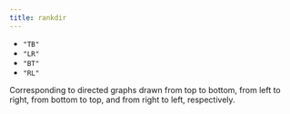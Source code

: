 ```yaml
---
title: rankdir
---
```

* `"TB"`
* `"LR"`
* `"BT"`
* `"RL"`

Corresponding to directed graphs drawn from top to bottom, from left to
right, from bottom to top, and from right to left, respectively.
